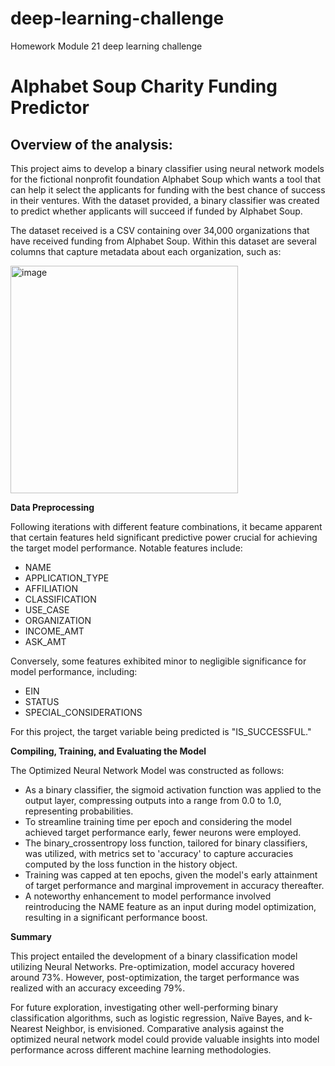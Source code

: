 # deep-learning-challenge

Homework Module 21 deep learning challenge

# Alphabet Soup Charity Funding Predictor


## Overview of the analysis:


This project aims to develop a binary classifier using neural network models for the fictional nonprofit foundation Alphabet Soup which wants a tool that can help it select the applicants for funding with the best chance of success in their ventures. With the dataset provided, a binary classifier was created to predict whether applicants will succeed if funded by Alphabet Soup.

The dataset received is a CSV containing over 34,000 organizations that have received funding from Alphabet Soup. Within this dataset are several columns that capture metadata about each organization, such as:

<img width="364" alt="image" src="https://github.com/cassiewyattlkn/deep-learning-challenge/assets/108894970/32466c01-701e-4673-8c5e-19c241203a91">

**Data Preprocessing**

Following iterations with different feature combinations, it became apparent that certain features held significant predictive power crucial for achieving the target model performance. Notable features include:

- NAME
- APPLICATION_TYPE
- AFFILIATION
- CLASSIFICATION
- USE_CASE
- ORGANIZATION
- INCOME_AMT
- ASK_AMT

Conversely, some features exhibited minor to negligible significance for model performance, including:
- EIN
- STATUS
- SPECIAL_CONSIDERATIONS

For this project, the target variable being predicted is "IS_SUCCESSFUL."

**Compiling, Training, and Evaluating the Model**

The Optimized Neural Network Model was constructed as follows:
- As a binary classifier, the sigmoid activation function was applied to the output layer, compressing outputs into a range from 0.0 to 1.0, representing probabilities.
- To streamline training time per epoch and considering the model achieved target performance early, fewer neurons were employed.
- The binary_crossentropy loss function, tailored for binary classifiers, was utilized, with metrics set to 'accuracy' to capture accuracies computed by the loss function in the history object.
- Training was capped at ten epochs, given the model's early attainment of target performance and marginal improvement in accuracy thereafter.
- A noteworthy enhancement to model performance involved reintroducing the NAME feature as an input during model optimization, resulting in a significant performance boost.

**Summary**

This project entailed the development of a binary classification model utilizing Neural Networks. Pre-optimization, model accuracy hovered around 73%. However, post-optimization, the target performance was realized with an accuracy exceeding 79%.

For future exploration, investigating other well-performing binary classification algorithms, such as logistic regression, Naïve Bayes, and k-Nearest Neighbor, is envisioned. Comparative analysis against the optimized neural network model could provide valuable insights into model performance across different machine learning methodologies.
